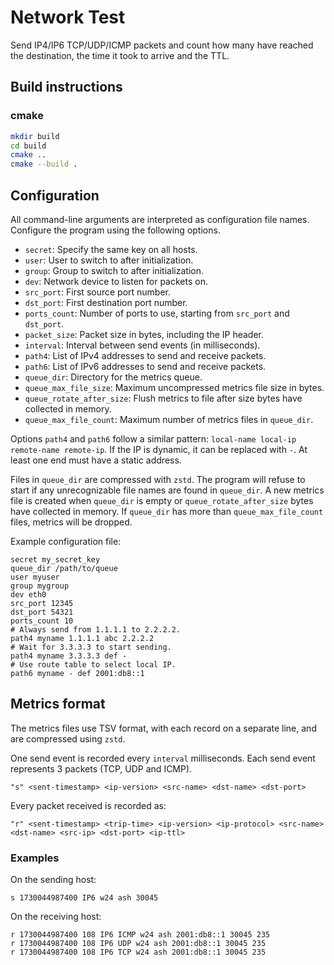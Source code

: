 # Network Test

Send IP4/IP6 TCP/UDP/ICMP packets and count how many have reached the destination, the time it took to arrive and the TTL.

## Build instructions

### cmake

```bash
mkdir build
cd build
cmake ..
cmake --build .
```

## Configuration

All command-line arguments are interpreted as configuration file names.
Configure the program using the following options.

- `secret`: Specify the same key on all hosts.
- `user`: User to switch to after initialization.
- `group`: Group to switch to after initialization.
- `dev`: Network device to listen for packets on.
- `src_port`: First source port number.
- `dst_port`: First destination port number.
- `ports_count`: Number of ports to use, starting from `src_port` and `dst_port`.
- `packet_size`: Packet size in bytes, including the IP header.
- `interval`: Interval between send events (in milliseconds).
- `path4`: List of IPv4 addresses to send and receive packets.
- `path6`: List of IPv6 addresses to send and receive packets.
- `queue_dir`: Directory for the metrics queue.
- `queue_max_file_size`: Maximum uncompressed metrics file size in bytes.
- `queue_rotate_after_size`: Flush metrics to file after size bytes have collected in memory.
- `queue_max_file_count`: Maximum number of metrics files in `queue_dir`.

Options `path4` and `path6` follow a similar pattern: `local-name local-ip remote-name remote-ip`.  If the IP is dynamic, it can be replaced with `-`. At least one end must have a static address.

Files in `queue_dir` are compressed with `zstd`. The program will refuse to start if any unrecognizable file names are found in `queue_dir`. A new metrics file is created when `queue_dir` is empty or `queue_rotate_after_size` bytes have collected in memory. If `queue_dir` has more than `queue_max_file_count` files, metrics will be dropped.

Example configuration file:
```text
secret my_secret_key
queue_dir /path/to/queue
user myuser
group mygroup
dev eth0
src_port 12345
dst_port 54321
ports_count 10
# Always send from 1.1.1.1 to 2.2.2.2.
path4 myname 1.1.1.1 abc 2.2.2.2
# Wait for 3.3.3.3 to start sending.
path4 myname 3.3.3.3 def -
# Use route table to select local IP.
path6 myname - def 2001:db8::1
```

## Metrics format

The metrics files use TSV format, with each record on a separate line, and are compressed using `zstd`.

One send event is recorded every `interval` milliseconds.
Each send event represents 3 packets (TCP, UDP and ICMP).

```
"s" <sent-timestamp> <ip-version> <src-name> <dst-name> <dst-port>
```

Every packet received is recorded as:

```
"r" <sent-timestamp> <trip-time> <ip-version> <ip-protocol> <src-name> <dst-name> <src-ip> <dst-port> <ip-ttl>
```

### Examples

On the sending host:
```
s 1730044987400 IP6 w24 ash 30045
```

On the receiving host:
```
r 1730044987400 108 IP6 ICMP w24 ash 2001:db8::1 30045 235
r 1730044987400 108 IP6 UDP w24 ash 2001:db8::1 30045 235
r 1730044987400 108 IP6 TCP w24 ash 2001:db8::1 30045 235
```
